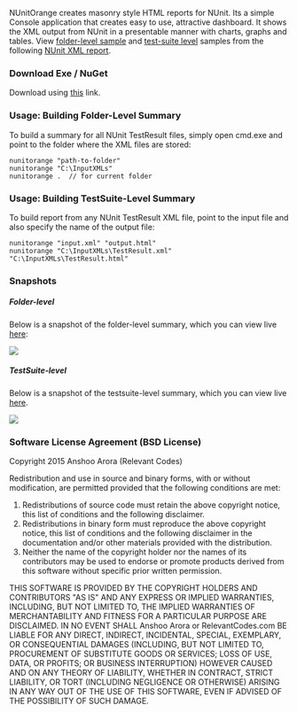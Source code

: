NUnitOrange creates masonry style HTML reports for NUnit. Its a simple Console application that creates easy to use, attractive dashboard. It shows the XML output from NUnit in a presentable manner with charts, graphs and tables. View <a href='/Tools/NUnitOrange/reports/Index.html'>folder-level sample</a> and <a href='/Tools/NUnitOrange/reports/TestResult.html'>test-suite level</a> samples from the following <a href='/Tools/NUnitOrange/TestResult.xml'>NUnit XML report</a>.


### Download Exe / NuGet

Download using <a href='http://relevantcodes.com/nunit-orange-nunit-html-report-generator/'>this</a> link.

### Usage: Building Folder-Level Summary
To build a summary for all NUnit TestResult files, simply open cmd.exe and point to the folder where the XML files are stored:

```
nunitorange "path-to-folder"
nunitorange "C:\InputXMLs"
nunitorange .  // for current folder
```

### Usage: Building TestSuite-Level Summary

To build report from any NUnit TestResult XML file, point to the input file and also specify the name of the output file:

```
nunitorange "input.xml" "output.html"
nunitorange "C:\InputXMLs\TestResult.xml" "C:\InputXMLs\TestResult.html"
```


### Snapshots

##### Folder-level

Below is a snapshot of the folder-level summary, which you can view live <a href='http://relevantcodes.com/Tools/NUnitOrange/reports/Index.html'>here</a>:

![](http://relevantcodes.com/Tools/NUnitOrange/folder.png)

##### TestSuite-level

Below is a snapshot of the testsuite-level summary, which you can view live <a href='http://relevantcodes.com/Tools/NUnitOrange/reports/TestResult.html'>here</a>.

![](http://relevantcodes.com/Tools/NUnitOrange/testsuite.png)


### Software License Agreement (BSD License)
Copyright 2015 Anshoo Arora (Relevant Codes)

Redistribution and use in source and binary forms, with or without modification, are permitted provided that the following conditions are met:

1. Redistributions of source code must retain the above copyright notice, this list of conditions and the following disclaimer.  
2. Redistributions in binary form must reproduce the above copyright notice, this list of conditions and the following disclaimer in the documentation and/or other materials provided with the distribution.
3. Neither the name of the copyright holder nor the names of its contributors may be used to endorse or promote products derived from this software without specific prior written permission.

THIS SOFTWARE IS PROVIDED BY THE COPYRIGHT HOLDERS AND CONTRIBUTORS "AS IS" AND ANY EXPRESS OR IMPLIED WARRANTIES, INCLUDING, BUT NOT LIMITED TO, THE IMPLIED WARRANTIES OF MERCHANTABILITY AND FITNESS FOR A PARTICULAR PURPOSE ARE DISCLAIMED. IN NO EVENT SHALL Anshoo Arora or RelevantCodes.com BE LIABLE FOR ANY DIRECT, INDIRECT, INCIDENTAL, SPECIAL, EXEMPLARY, OR CONSEQUENTIAL DAMAGES (INCLUDING, BUT NOT LIMITED TO, PROCUREMENT OF SUBSTITUTE GOODS OR SERVICES; LOSS OF USE, DATA, OR PROFITS; OR BUSINESS INTERRUPTION) HOWEVER CAUSED AND ON ANY THEORY OF LIABILITY, WHETHER IN CONTRACT, STRICT LIABILITY, OR TORT (INCLUDING NEGLIGENCE OR OTHERWISE) ARISING IN ANY WAY OUT OF THE USE OF THIS SOFTWARE, EVEN IF ADVISED OF THE POSSIBILITY OF SUCH DAMAGE.
